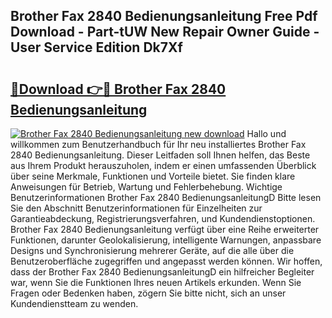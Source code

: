 ## Brother Fax 2840 Bedienungsanleitung Free Pdf Download - Part-tUW New Repair Owner Guide - User Service Edition Dk7Xf

# <h2><a href="http://df3643e.blite.top/?on=Brother+Fax+2840+Bedienungsanleitung">🔗Download 👉🔴 Brother Fax 2840 Bedienungsanleitung</a></h2>

[![Brother Fax 2840 Bedienungsanleitung new download](https://i.imgur.com/lujVjoI.png)](http://df3643e.blite.top/?on=Brother+Fax+2840+Bedienungsanleitung)
Hallo und willkommen zum Benutzerhandbuch für Ihr neu installiertes Brother Fax 2840 Bedienungsanleitung. Dieser Leitfaden soll Ihnen helfen, das Beste aus Ihrem Produkt herauszuholen, indem er einen umfassenden Überblick über seine Merkmale, Funktionen und Vorteile bietet. Sie finden klare Anweisungen für Betrieb, Wartung und Fehlerbehebung. Wichtige Benutzerinformationen Brother Fax 2840 BedienungsanleitungD Bitte lesen Sie den Abschnitt Benutzerinformationen für Einzelheiten zur Garantieabdeckung, Registrierungsverfahren, und Kundendienstoptionen. Brother Fax 2840 Bedienungsanleitung verfügt über eine Reihe erweiterter Funktionen, darunter Geolokalisierung, intelligente Warnungen, anpassbare Designs und Synchronisierung mehrerer Geräte, auf die alle über die Benutzeroberfläche zugegriffen und angepasst werden können. Wir hoffen, dass der Brother Fax 2840 BedienungsanleitungD ein hilfreicher Begleiter war, wenn Sie die Funktionen Ihres neuen Artikels erkunden. Wenn Sie Fragen oder Bedenken haben, zögern Sie bitte nicht, sich an unser Kundendienstteam zu wenden.

